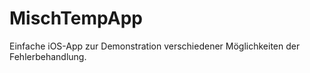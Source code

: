 # MischTempApp
Einfache iOS-App zur Demonstration verschiedener Möglichkeiten der Fehlerbehandlung.
